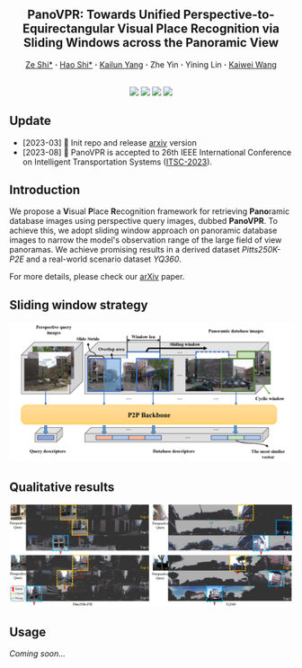 <div align="center"> 

## PanoVPR: Towards Unified Perspective-to-Equirectangular Visual Place Recognition via Sliding Windows across the Panoramic View

</div>

<p align="center">
  <a href="https://www.researchgate.net/profile/Ze-Shi-3" target="_blank">Ze&nbsp;Shi*</a> <b>&middot;</b>
  <a href="https://www.researchgate.net/profile/Shi-Hao-10" target="_blank">Hao&nbsp;Shi*</a> <b>&middot;</b>
  <a href="https://www.researchgate.net/profile/Kailun-Yang" target="_blank">Kailun&nbsp;Yang</a> <b>&middot;</b>
  Zhe&nbsp;Yin</a> <b>&middot;</b>
  Yining&nbsp;Lin</a> <b>&middot;</b>
  <a href="https://www.researchgate.net/profile/Kaiwei-Wang-4" target="_blank">Kaiwei&nbsp;Wang
  <br> <br>
</p>

<p align="center">
    <a href="https://arxiv.org/pdf/2303.14095.pdf">
        <img src="https://img.shields.io/badge/arXiv-2303.14095-red" /></a>
    <a href="https://pytorch.org/">
        <img src="https://img.shields.io/badge/Framework-PyTorch-orange.svg" /></a>
    <a href="https://paperswithcode.com/task/visual-place-recognition">
        <img src="https://img.shields.io/badge/Task-Visual%20Place%20Recognition-green.svg" /></a>
    <a href="https://github.com/zafirshi/PanoVPR/blob/master/LICENSE">
        <img src="https://img.shields.io/badge/License-MIT-blue.svg" /></a>
</p>

## Update

- [2023-03] :construction: Init repo and release [arxiv](https://arxiv.org/pdf/2303.14095.pdf) version
- [2023-08] :tada: PanoVPR is accepted to 26th IEEE International Conference on Intelligent Transportation Systems ([ITSC-2023](https://2023.ieee-itsc.org/)).

## Introduction

We propose a **V**isual **P**lace **R**ecognition framework for retrieving **Pano**ramic database images using perspective query images, dubbed **PanoVPR**. To achieve this, we adopt sliding window approach on panoramic database images to narrow the model's observation range of the large field of view panoramas. We achieve promising results in a derived dataset *Pitts250K-P2E* and a real-world scenario dataset *YQ360*. 

For more details, please check our [arXiv](https://arxiv.org/pdf/2303.14095.pdf) paper.

## Sliding window strategy

![Silding window](assets/slide-window.png)

## Qualitative results

![CMNeXt](assets/results.png)

## Usage

*Coming soon...*